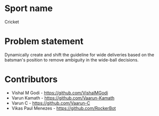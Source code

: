 # Sport name
Cricket

# Problem statement
Dynamically create and shift the guideline for wide deliveries based on the batsman's position to remove ambiguity in the wide-ball decisions.

# Contributors
* Vishal M Godi - https://github.com/VishalMGodi
* Varun Kamath - https://github.com/Vaarun-Kamath
* Varun C - https://github.com/Vaarun-C
* Vikas Paul Menezes - https://github.com/RockerBot